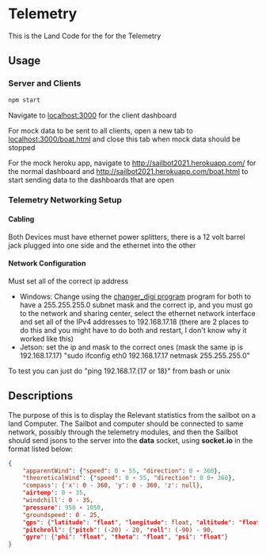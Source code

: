 # Telemetry

This is the Land Code for the for the Telemetry

## Usage

### Server and Clients
```bash
npm start
```
Navigate to [localhost:3000](http://localhost:3000) for the client dashboard

For mock data to be sent to all clients, open a new tab to [localhost:3000/boat.html](http://localhost:3000/boat.html) and close this tab when mock data should be stopped

For the mock heroku app, navigate to http://sailbot2021.herokuapp.com/ for the normal dashboard and http://sailbot2021.herokuapp.com/boat.html to start sending data to the dashboards that are open

### Telemetry Networking Setup
#### Cabling
Both Devices must have ethernet power splitters, there is a 12 volt barrel jack plugged into one side and the ethernet into the other

#### Network Configuration
Must set all of the correct ip address
- Windows: Change using the [changer_digi program](http://ftp1.digi.com/support/utilities/changer_digi.zip) program for both to have a 255.255.255.0 subnet mask and the correct ip, and you must go to the network and sharing center, select the ethernet network interface and set all of the IPv4 addresses to 192.168.17.18 (there are 2 places to do this and you might have to do both and restart, I don't know why it worked like this)
- Jetson: set the ip and mask to the correct ones (mask the same ip is 192.168.17.17) "sudo ifconfig eth0 192.168.17.17 netmask 255.255.255.0"

To test you can just do "ping 192.168.17.{17 or 18}" from bash or unix


## Descriptions

The purpose of this is to display the Relevant statistics from the sailbot on a land Computer. The Sailbot and computer should be connected to same network, possibly through the telemetry modules, and then the Sailbot should send jsons to the server into the **data** socket, using **socket.io** in the format listed below:
```json
{
	"apparentWind": {"speed": 0 - 55, "direction": 0 - 360},
	"theoreticalWind": {"speed": 0 - 55, "direction": 0 0- 360},
	"compass': {'x': 0 - 360, 'y': 0 - 360, 'z': null}, 
	"airtemp': 0 - 35,
	"windchill': 0 - 35,
	"pressure': 950 - 1050,
	"groundspeed': 0 - 25,
	"gps": {"latitude": "float", "longitude": float, "altitude": "float"},
	"pitchroll": {"pitch": (-20) - 20, "roll": (-90) - 90,
	"gyro": {"phi": "float", "theta": "float", "psi": "float"}
}
```


